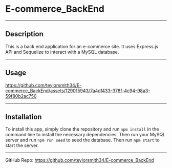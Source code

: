 # E-commerce_BackEnd
-----
## Description
This is a back end application for an e-commerce site. It uses Express.js API and Sequelize to interact with a MySQL database.

-----

## Usage




https://github.com/teylorsmith34/E-commerce_BackEnd/assets/129015943/7a4df433-378f-4c94-98a3-59f80b2ac750





-----

## Installation
To install this app, simply clone the repository and run `npm install` in the command line to install the necessary dependencies. Then run your MySQL server and run `npm run seed` to seed the database. Then run `npm start` to start the server.

-----


GitHub Repo:  https://github.com/teylorsmith34/E-commerce_BackEnd
